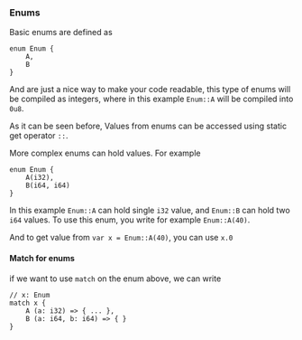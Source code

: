 ### Enums

Basic enums are defined as

```
enum Enum {
    A,
    B
}
```

And are just a nice way to make your code readable, this type of enums will be compiled as integers, where in this example `Enum::A` will be compiled into `0u8`.

As it can be seen before, Values from enums can be accessed using static get operator `::`.

More complex enums can hold values. For example

```
enum Enum {
    A(i32),
    B(i64, i64)
}
```

In this example `Enum::A` can hold single `i32` value, and `Enum::B` can hold two `i64` values.
To use this enum, you write for example `Enum::A(40)`.

And to get value from `var x = Enum::A(40)`, you can use `x.0`

#### Match for enums

if we want to use `match` on the enum above, we can write

```
// x: Enum
match x {
    A (a: i32) => { ... },
    B (a: i64, b: i64) => { }
}
```
